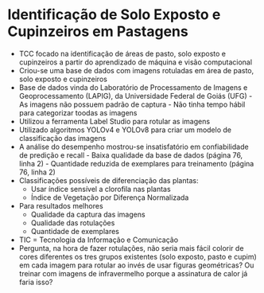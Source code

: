 # Identificação de Solo Exposto e Cupinzeiros em Pastagens

- TCC focado na identificação de áreas de pasto, solo exposto e cupinzeiros a partir do aprendizado de máquina e visão computacional
- Criou-se uma base de dados com imagens rotuladas em área de pasto, solo exposto e cupinzeiros
- Base de dados vinda do Laboratório de Processamento de Imagens e Geoprocessamento (LAPIG), da Universidade Federal de Goiás (UFG)
      - As imagens não possuem padrão de captura
      - Não tinha tempo hábil para categorizar toodas as imagens
- Utilizou a ferramenta Label Studio para rotular as imagens
- Utilizado algoritmos YOLOv4 e YOLOv8 para criar um modelo de classificação das imagens
- A análise do desempenho mostrou-se insatisfatório em confiabilidade de predição e recall
      - Baixa qualidade da base de dados (página 76, linha 2)
      - Quantidade reduzida de exemplares para treinamento (página 76, linha 2)
- Classificações possíveis de diferenciação das plantas:
    - Usar índice sensível a clorofila nas plantas
    - Índice de Vegetação por Diferença Normalizada
- Para resultados melhores
  -  Qualidade da captura das imagens
  -  Qualidade das rotulações
  -  Quantidade de exemplares
- TIC = Tecnologia da Informação e Comunicação
- Pergunta, na hora de fazer rotulações, não seria mais fácil colorir de cores diferentes os tres grupos existentes (solo exposto, pasto e cupim) em cada imagem para rotular ao invés de usar figuras geométricas? Ou treinar com imagens de infravermelho porque a assinatura de calor já faria isso?

